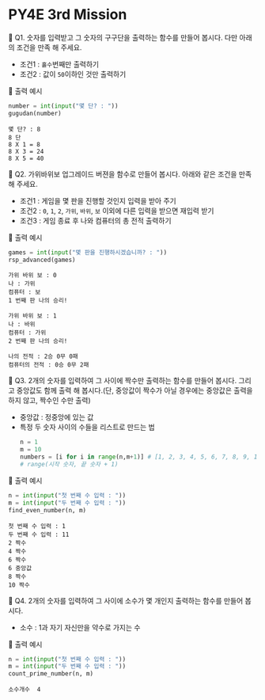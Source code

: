 # PY4E 3rd Mission

📌 Q1. 숫자를 입력받고 그 숫자의 구구단을 출력하는 함수를 만들어 봅시다. 다만 아래의 조건을 만족 해 주세요.
* 조건1 : `홀수`번째만 출력하기
* 조건2 : 값이 `50`이하인 것만 출력하기  

🔽 출력 예시
```python
number = int(input("몇 단? : "))
gugudan(number)
```
```
몇 단? : 8
8 단
8 X 1 = 8
8 X 3 = 24
8 X 5 = 40
```

📌 Q2. 가위바위보 업그레이드 버젼을 함수로 만들어 봅시다. 아래와 같은 조건을 만족 해 주세요.
* 조건1 : 게임을 몇 판을 진행할 것인지 입력을 받아 주기
* 조건2 : `0`, `1`, `2`, `가위`, `바위`, `보` 이외에 다른 입력을 받으면 재입력 받기
* 조건3 : 게임 종료 후 나와 컴퓨터의 총 전적 출력하기  

🔽 출력 예시
```python
games = int(input("몇 판을 진행하시겠습니까? : "))
rsp_advanced(games)
```
```
가위 바위 보 : 0
나 : 가위
컴퓨터 : 보
1 번째 판 나의 승리!

가위 바위 보 : 1
나 : 바위
컴퓨터 : 가위
2 번째 판 나의 승리!

나의 전적 : 2승 0무 0패
컴퓨터의 전적 : 0승 0무 2패
```

📌 Q3. 2개의 숫자를 입력하여 그 사이에 짝수만 출력하는 함수를 만들어 봅시다. 그리고 중앙값도 함께 출력 해 봅시다.(단, 중앙값이 짝수가 아닐 경우에는 중앙값은 출력을 하지 않고, 짝수인 수만 출력)
* 중앙값 : 정중앙에 있는 값
* 특정 두 숫자 사이의 수들을 리스트로 만드는 법
  ```python
  n = 1
  m = 10
  numbers = [i for i in range(n,m+1)] # [1, 2, 3, 4, 5, 6, 7, 8, 9, 10]
  # range(시작 숫자, 끝 숫자 + 1)
  ```
🔽 출력 예시
```python
n = int(input("첫 번째 수 입력 : "))
m = int(input("두 번째 수 입력 : "))
find_even_number(n, m)
```
```
첫 번째 수 입력 : 1
두 번째 수 입력 : 11
2 짝수
4 짝수
6 짝수
6 중앙값
8 짝수
10 짝수
```

📌 Q4. 2개의 숫자를 입력하여 그 사이에 소수가 몇 개인지 출력하는 함수를 만들어 봅시다.
* 소수 : 1과 자기 자신만을 약수로 가지는 수  

🔽 출력 예시 
```python
n = int(input("첫 번째 수 입력 : "))
m = int(input("두 번째 수 입력 : "))
count_prime_number(n, m)
```
```
소수개수  4
```
